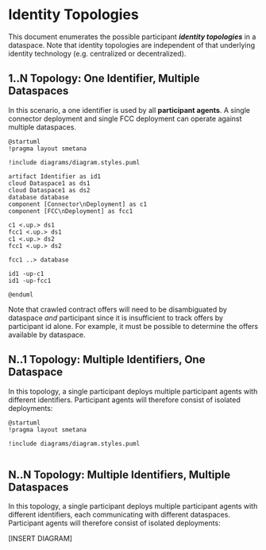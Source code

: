 # Identity Topologies

This document enumerates the possible participant *__identity topologies__* in a dataspace. Note that identity topologies are independent of that underlying identity technology (e.g. centralized or decentralized).

## 1..N Topology: One Identifier, Multiple Dataspaces

In this scenario, a one identifier is used by all __participant agents__. A single connector deployment and single FCC deployment can operate against multiple dataspaces.


```plantuml
@startuml
!pragma layout smetana

!include diagrams/diagram.styles.puml

artifact Identifier as id1
cloud Dataspace1 as ds1
cloud Dataspace1 as ds2
database database
component [Connector\nDeployment] as c1
component [FCC\nDeployment] as fcc1

c1 <.up.> ds1
fcc1 <.up.> ds1
c1 <.up.> ds2
fcc1 <.up.> ds2

fcc1 ..> database

id1 -up-c1
id1 -up-fcc1

@enduml

```

Note that crawled contract offers will need to be disambiguated by dataspace _and_ participant since it is insufficient to track offers by participant id alone. For example, it must be possible to determine the offers available by dataspace. 

## N..1 Topology: Multiple Identifiers, One Dataspace

In this topology, a single participant deploys multiple participant agents with different identifiers. Participant agents will therefore consist of isolated deployments:

```plantuml
@startuml
!pragma layout smetana

!include diagrams/diagram.styles.puml


```

## N..N Topology: Multiple Identifiers, Multiple Dataspaces

In this topology, a single participant deploys multiple participant agents with different identifiers, each communicating with different dataspaces. Participant agents will therefore consist of isolated deployments:

[INSERT DIAGRAM]


